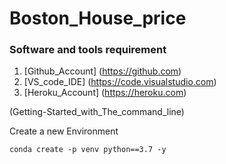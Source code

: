 # Boston_House_price

### Software and tools requirement

1. [Github_Account] (https://github.com)
2. [VS_code_IDE] (https://code.visualstudio.com)
3. [Heroku_Account] (https://heroku.com)

(Getting-Started_with_The_command_line)


Create a new Environment

```
conda create -p venv python==3.7 -y
```
